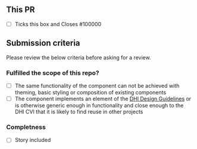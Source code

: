 ## This PR

- [ ] Ticks this box and Closes #100000


## Submission criteria

Please review the below criteria before asking for a review.

### Fulfilled the scope of this repo?

- [ ] The same functionality of the component can not be achieved with theming, basic styling or composition of existing components
- [ ] The component implements an element of the [DHI Design Guidelines](https://www.figma.com/file/pSfX5GNsa6xhKGbi3DWQtn/DHI-Official-Guidelines) or is otherwise generic enough in functionality and close enough to the DHI CVI that it is likely to find reuse in other projects

### Completness

- [ ] Story included
